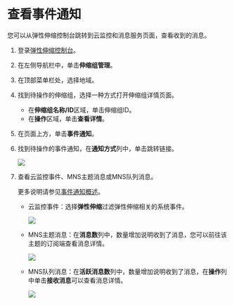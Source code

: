 # 查看事件通知

您可以从弹性伸缩控制台跳转到云监控和消息服务页面，查看收到的消息。

1.  登录[弹性伸缩控制台](https://essnew.console.aliyun.com/)。

2.  在左侧导航栏中，单击**伸缩组管理**。

3.  在顶部菜单栏处，选择地域。

4.  找到待操作的伸缩组，选择一种方式打开伸缩组详情页面。

    -   在**伸缩组名称/ID**区域，单击伸缩组ID。
    -   在**操作**区域，单击**查看详情**。
5.  在页面上方，单击**事件通知**。

6.  找到待操作的事件通知，在**通知方式**列中，单击跳转链接。

    ![](https://static-aliyun-doc.oss-cn-hangzhou.aliyuncs.com/assets/img/zh-CN/9608077951/p65652.png)

7.  查看云监控事件、MNS主题消息或MNS队列消息。

    更多说明请参见[事件通知概述](/cn.zh-CN/监控/事件通知/事件通知概述.md)。

    -   云监控事件：选择**弹性伸缩**过滤弹性伸缩相关的系统事件。

        ![](https://static-aliyun-doc.oss-cn-hangzhou.aliyuncs.com/assets/img/zh-CN/9608077951/p66670.png)

    -   MNS主题消息：在**消息数**列中，数量增加说明收到了消息，您可以前往该主题的订阅端查看消息详情。

        ![](https://static-aliyun-doc.oss-cn-hangzhou.aliyuncs.com/assets/img/zh-CN/9608077951/p66671.png)

    -   MNS队列消息：在**活跃消息数**列中，数量增加说明收到了消息，在**操作**列中单击**接收消息**可以查看消息详情。

        ![](https://static-aliyun-doc.oss-cn-hangzhou.aliyuncs.com/assets/img/zh-CN/9608077951/p66673.png)



